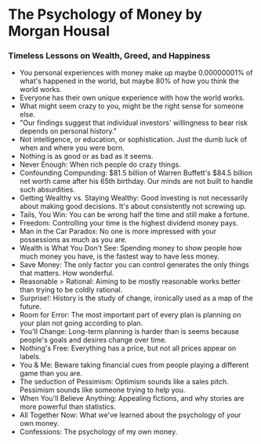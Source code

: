 # The Psychology of Money by Morgan Housal 
### Timeless Lessons on Wealth, Greed, and Happiness 

- You personal experiences with money make up maybe 0.00000001% of what's happened in the world, but maybe 80% of how you think the world works.
- Everyone has their own unique experience with how the world works. 
- What might seem crazy to you, might be the right sense for someone else.
- "Our findings suggest that individual investors' willingness to bear risk depends on personal history."
- Not intelligence, or education, or sophistication. Just the dumb luck of when and where you were born. 
- Nothing is as good or as bad as it seems.
- Never Enough: When rich people do crazy things.
- Confounding Compunding: $81.5 billion of Warren Buffett's $84.5 billion net worth came after his 65th birthday. Our minds are not built to handle such absurdities. 
- Getting Wealthy vs. Staying Wealthy: Good investing is not necessarily about making good decisions. It's about consistently not screwing up. 
- Tails, You Win: You can be wrong half the time and still make a fortune. 
- Freedom: Controlling your time is the highest dividend money pays. 
- Man in the Car Paradox: No one is more impressed with your possessions as much as you are. 
- Wealth is What You Don't See: Spending money to show people how much money you have, is the fastest way to have less money. 
- Save Money: The only factor you can control generates the only things that matters. How wonderful. 
- Reasonable > Rational: Aiming to be mostly reasonable works better than trying to be coldly rational. 
- Surprise!: History is the study of change, ironically used as a map of the future. 
- Room for Error: The most important part of every plan is planning on your plan not going according to plan. 
- You'll Change: Long-term planning is harder than is seems because people's goals and desires change over time. 
- Nothing's Free: Everything has a price, but not all prices appear on labels. 
- You & Me: Beware taking financial cues from people playing a different game than you are.
- The seduction of Pessimism: Optimism sounds like a sales pitch. Pessimism sounds like someone trying to help you. 
- When You'll Believe Anything: Appealing fictions, and why stories are more powerful than statistics. 
- All Together Now: What we've learned about the psychology of your own money. 
- Confessions: The psychology of my own money. 
